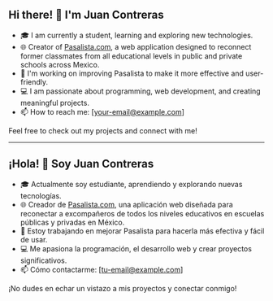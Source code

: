 ## Hi there! 👋 I'm Juan Contreras

- 🎓 I am currently a student, learning and exploring new technologies.
- 🌐 Creator of [Pasalista.com](https://pasalista.com), a web application designed to reconnect former classmates from all educational levels in public and private schools across Mexico.
- 🔧 I'm working on improving Pasalista to make it more effective and user-friendly.
- 💻 I am passionate about programming, web development, and creating meaningful projects.
- 📫 How to reach me: [your-email@example.com]

Feel free to check out my projects and connect with me!

---

## ¡Hola! 👋 Soy Juan Contreras

- 🎓 Actualmente soy estudiante, aprendiendo y explorando nuevas tecnologías.
- 🌐 Creador de [Pasalista.com](https://pasalista.com), una aplicación web diseñada para reconectar a excompañeros de todos los niveles educativos en escuelas públicas y privadas en México.
- 🔧 Estoy trabajando en mejorar Pasalista para hacerla más efectiva y fácil de usar.
- 💻 Me apasiona la programación, el desarrollo web y crear proyectos significativos.
- 📫 Cómo contactarme: [tu-email@example.com]

¡No dudes en echar un vistazo a mis proyectos y conectar conmigo!

